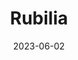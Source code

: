 ---
title: "Rubilia"
date: 2023-06-02
tags: [SSR,Matrices, Volt]
social_image: '/media/tab_rubilia.png'
description: rubilia kit
---